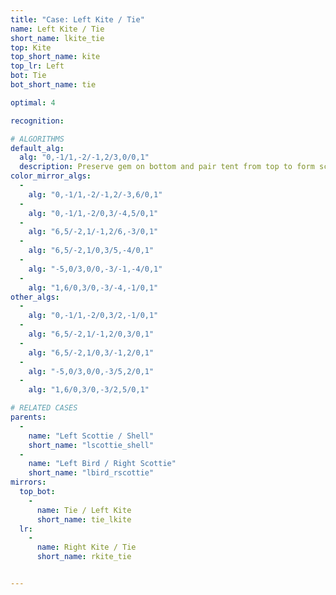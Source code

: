 ```yaml
---
title: "Case: Left Kite / Tie"
name: Left Kite / Tie
short_name: lkite_tie
top: Kite
top_short_name: kite
top_lr: Left
bot: Tie
bot_short_name: tie

optimal: 4

recognition:

# ALGORITHMS
default_alg:
  alg: "0,-1/1,-2/-1,2/3,0/0,1"
  description: Preserve gem on bottom and pair tent from top to form scottie/shell.
color_mirror_algs:
  -
    alg: "0,-1/1,-2/-1,2/-3,6/0,1"
  -
    alg: "0,-1/1,-2/0,3/-4,5/0,1"
  -
    alg: "6,5/-2,1/-1,2/6,-3/0,1"
  -
    alg: "6,5/-2,1/0,3/5,-4/0,1"
  -
    alg: "-5,0/3,0/0,-3/-1,-4/0,1"
  -
    alg: "1,6/0,3/0,-3/-4,-1/0,1"
other_algs:
  -
    alg: "0,-1/1,-2/0,3/2,-1/0,1"
  -
    alg: "6,5/-2,1/-1,2/0,3/0,1"
  -
    alg: "6,5/-2,1/0,3/-1,2/0,1"
  -
    alg: "-5,0/3,0/0,-3/5,2/0,1"
  -
    alg: "1,6/0,3/0,-3/2,5/0,1"

# RELATED CASES
parents:
  -
    name: "Left Scottie / Shell"
    short_name: "lscottie_shell"
  -
    name: "Left Bird / Right Scottie"
    short_name: "lbird_rscottie"
mirrors:
  top_bot:
    -
      name: Tie / Left Kite
      short_name: tie_lkite
  lr:
    -
      name: Right Kite / Tie
      short_name: rkite_tie


---
```


